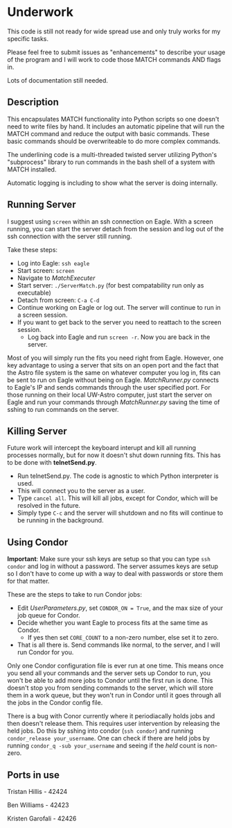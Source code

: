 # Underwork
This code is still not ready for wide spread use and only truly works for my specific tasks.

Please feel free to submit issues as "enhancements" to describe your usage of the program and I will work to code those MATCH commands AND flags in.

Lots of documentation still needed.

## Description
This encapsulates MATCH functionality into Python scripts so one doesn't need to write files by hand.  It includes
an automatic pipeline that will run the MATCH command and reduce the output with basic commands.  These basic commands should
be overwriteable to do more complex commands.

The underlining code is a multi-threaded twisted server utilizing Python's "subprocess" library to run commands in the bash shell of a system
with MATCH installed.

Automatic logging is including to show what the server is doing internally.


## Running Server
I suggest using `screen` within an ssh connection on Eagle.  With a screen running, you can start the server detach from the session and log
out of the ssh connection with the server still running.

Take these steps:
* Log into Eagle: `ssh eagle`
* Start screen: `screen`
* Navigate to *MatchExecuter*
* Start server: `./ServerMatch.py` (for best compatability run only as executable)
* Detach from screen: `C-a C-d`
* Continue working on Eagle or log out.  The server will continue to run in a screen session.
* If you want to get back to the server you need to reattach to the screen session.
  * Log back into Eagle and run `screen -r`.  Now you are back in the server.

Most of you will simply run the fits you need right from Eagle.  However, one key advantage to using a server that sits on an open port and the fact that the Astro file system is the same on whatever computer you log in, fits can be sent to run on Eagle without being on Eagle.  *MatchRunner.py* connects to Eagle's IP and sends commands through the user specified port.  For those running on their local UW-Astro computer, just start the server on Eagle and run your commands through *MatchRunner.py* saving the time of sshing to run commands on the server.

## Killing Server
Future work will intercept the keyboard interupt and kill all running processes normally, but for now it doesn't shut down running fits.
This has to be done with **telnetSend.py**.
* Run telnetSend.py.  The code is agnostic to which Python interpreter is used.
* This will connect you to the server as a user.
* Type `cancel all`.  This will kill all jobs, except for Condor, which will be resolved in the future.
* Simply type `C-c` and the server will shutdown and no fits will continue to be running in the background.

## Using Condor
**Important**: Make sure your ssh keys are setup so that you can type `ssh condor` and log in without a password.  The server assumes keys are setup so I don't have
to come up with a way to deal with passwords or store them for that matter.

These are the steps to take to run Condor jobs:
* Edit *UserParameters.py*, set `CONDOR_ON = True`, and the max size of your job queue for Condor.
* Decide whether you want Eagle to process fits at the same time as Condor.
  * If yes then set `CORE_COUNT` to a non-zero number, else set it to zero.
* That is all there is.  Send commands like normal, to the server, and I will run Condor for you.

Only one Condor configuration file is ever run at one time.  This means once you send all your commands and the server sets up Condor to run,
you won't be able to add more jobs to Condor until the first run is done.  This doesn't stop you from sending commands to the server, which will
store them in a work queue, but they won't run in Condor until it goes through all the jobs in the Condor config file.

There is a bug with Conor currently where it periodiacally holds jobs and then doesn't release them.  This requires user intervention by releasing the held
jobs.  Do this by sshing into condor (`ssh condor`) and running `condor_release your_username`.  One can check if there are held jobs by running
`condor_q -sub your_username` and seeing if the *held* count is non-zero.

## Ports in use
Tristan Hillis - 42424

Ben Williams - 42423

Kristen Garofali - 42426
